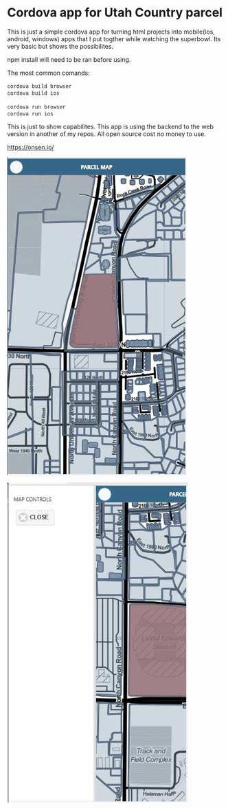 # Cordova app for Utah Country parcel

This is just a simple cordova app for turning html projects into mobile(ios, android, windows) apps that I put togther while watching the superbowl. Its very basic but shows the possibilites. 

npm install will need to be ran before using.

The most common comands:

```
cordova build browser
cordova build ios

cordova run browser
cordova run ios
```

This is just to show capabilites. This app is using the backend to the web version in another of my repos.
All open source cost no money to use.

https://onsen.io/

![image1](gitimages/app1.JPG)


![image2](gitimages/Capture2.JPG)
